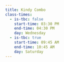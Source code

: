 ```yaml
---
title: Kindy Combo
class-times:
  - is-tbc: false
    start-time: 03:30 PM
    end-time: 04:30 PM
    day: Wednesday
  - is-tbc: true
    start-time: 09:45 AM
    end-time: 10:45 AM
    day: Saturday
---
```

